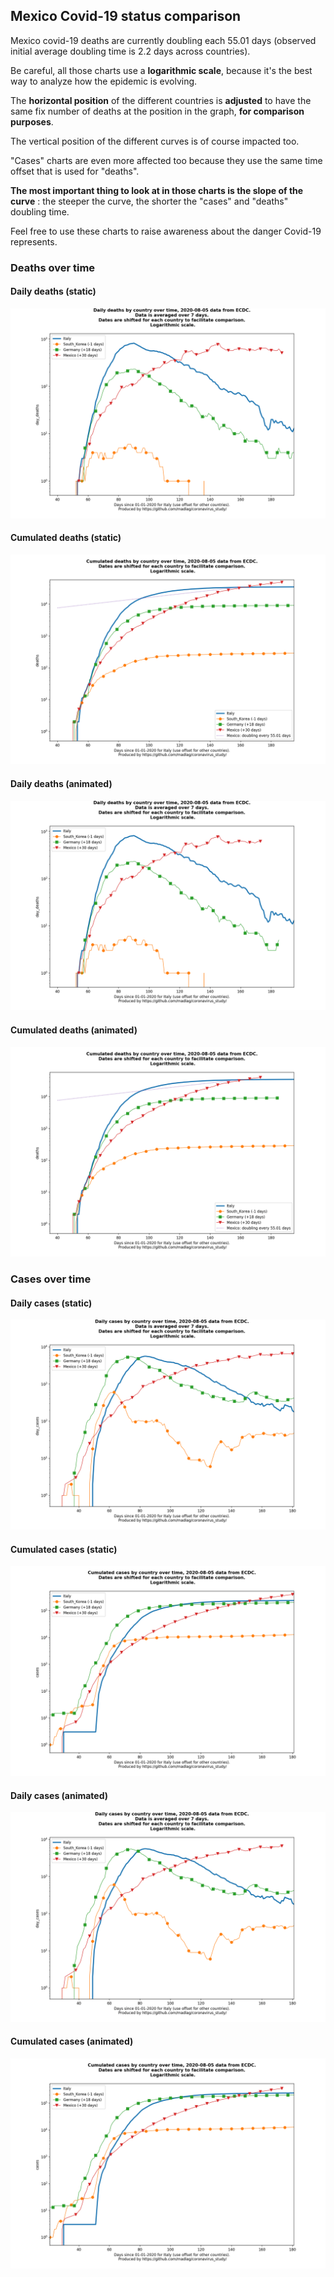 ## Mexico Covid-19 status comparison 

Mexico covid-19 deaths are currently doubling each 55.01 days (observed initial average doubling time is 2.2 days across countries).



Be careful, all those charts use a **logarithmic scale**, because it's the best way to analyze how the epidemic is evolving.
 
The **horizontal position** of the different countries is **adjusted** to have the same fix number of deaths at the position in the graph, **for comparison purposes**.

The vertical position of the different curves is of course impacted too.

"Cases" charts are even more affected too because they use the same time offset that is used for "deaths".

**The most important thing to look at in those charts is the slope of the curve** : the steeper the curve, the shorter the "cases" and "deaths" doubling time.

Feel free to use these charts to raise awareness about the danger Covid-19 represents. 


 
### Deaths over time
 
#### Daily deaths (static)
![Mexico covid-19 daily deaths static chart](https://raw.githubusercontent.com/madlag/coronavirus_study/master/notebooks/graphs/2020-08-05/countries/Mexico/2020-08-05_Mexico_day_deaths.png "Mexico covid-19 day_deaths static chart")   
 
#### Cumulated deaths (static)
![Mexico covid-19 cumulated deaths static chart](https://raw.githubusercontent.com/madlag/coronavirus_study/master/notebooks/graphs/2020-08-05/countries/Mexico/2020-08-05_Mexico_deaths.png "Mexico covid-19 deaths static chart")   
 
#### Daily deaths (animated)
![Mexico covid-19 daily deaths animated chart](https://raw.githubusercontent.com/madlag/coronavirus_study/master/notebooks/graphs/2020-08-05/countries/Mexico/2020-08-05_Mexico_day_deaths.gif "Mexico covid-19 day_deaths animated chart")   
 
#### Cumulated deaths (animated)
![Mexico covid-19 cumulated deaths animated chart](https://raw.githubusercontent.com/madlag/coronavirus_study/master/notebooks/graphs/2020-08-05/countries/Mexico/2020-08-05_Mexico_deaths.gif "Mexico covid-19 deaths animated chart")   

 
### Cases over time
 
#### Daily cases (static)
![Mexico covid-19 daily cases static chart](https://raw.githubusercontent.com/madlag/coronavirus_study/master/notebooks/graphs/2020-08-05/countries/Mexico/2020-08-05_Mexico_day_cases.png "Mexico covid-19 day_cases static chart")   
 
#### Cumulated cases (static)
![Mexico covid-19 cumulated cases static chart](https://raw.githubusercontent.com/madlag/coronavirus_study/master/notebooks/graphs/2020-08-05/countries/Mexico/2020-08-05_Mexico_cases.png "Mexico covid-19 cases static chart")   
 
#### Daily cases (animated)
![Mexico covid-19 daily cases animated chart](https://raw.githubusercontent.com/madlag/coronavirus_study/master/notebooks/graphs/2020-08-05/countries/Mexico/2020-08-05_Mexico_day_cases.gif "Mexico covid-19 day_cases animated chart")   
 
#### Cumulated cases (animated)
![Mexico covid-19 cumulated cases animated chart](https://raw.githubusercontent.com/madlag/coronavirus_study/master/notebooks/graphs/2020-08-05/countries/Mexico/2020-08-05_Mexico_cases.gif "Mexico covid-19 cases animated chart")   

